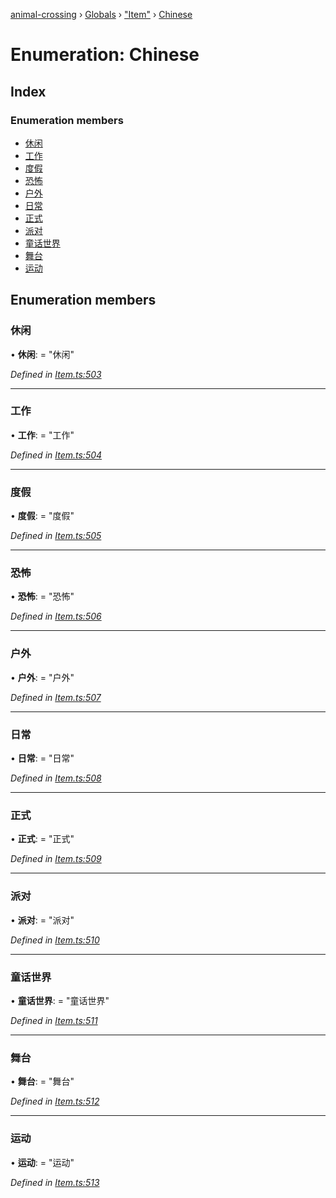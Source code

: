 [animal-crossing](../README.md) › [Globals](../globals.md) › ["Item"](../modules/_item_.md) › [Chinese](_item_.chinese.md)

# Enumeration: Chinese

## Index

### Enumeration members

* [休闲](_item_.chinese.md#休闲)
* [工作](_item_.chinese.md#工作)
* [度假](_item_.chinese.md#度假)
* [恐怖](_item_.chinese.md#恐怖)
* [户外](_item_.chinese.md#户外)
* [日常](_item_.chinese.md#日常)
* [正式](_item_.chinese.md#正式)
* [派对](_item_.chinese.md#派对)
* [童话世界](_item_.chinese.md#童话世界)
* [舞台](_item_.chinese.md#舞台)
* [运动](_item_.chinese.md#运动)

## Enumeration members

###  休闲

• **休闲**: = "休闲"

*Defined in [Item.ts:503](https://github.com/Norviah/animal-crossing/blob/267b9fa/module/types/Item.ts#L503)*

___

###  工作

• **工作**: = "工作"

*Defined in [Item.ts:504](https://github.com/Norviah/animal-crossing/blob/267b9fa/module/types/Item.ts#L504)*

___

###  度假

• **度假**: = "度假"

*Defined in [Item.ts:505](https://github.com/Norviah/animal-crossing/blob/267b9fa/module/types/Item.ts#L505)*

___

###  恐怖

• **恐怖**: = "恐怖"

*Defined in [Item.ts:506](https://github.com/Norviah/animal-crossing/blob/267b9fa/module/types/Item.ts#L506)*

___

###  户外

• **户外**: = "户外"

*Defined in [Item.ts:507](https://github.com/Norviah/animal-crossing/blob/267b9fa/module/types/Item.ts#L507)*

___

###  日常

• **日常**: = "日常"

*Defined in [Item.ts:508](https://github.com/Norviah/animal-crossing/blob/267b9fa/module/types/Item.ts#L508)*

___

###  正式

• **正式**: = "正式"

*Defined in [Item.ts:509](https://github.com/Norviah/animal-crossing/blob/267b9fa/module/types/Item.ts#L509)*

___

###  派对

• **派对**: = "派对"

*Defined in [Item.ts:510](https://github.com/Norviah/animal-crossing/blob/267b9fa/module/types/Item.ts#L510)*

___

###  童话世界

• **童话世界**: = "童话世界"

*Defined in [Item.ts:511](https://github.com/Norviah/animal-crossing/blob/267b9fa/module/types/Item.ts#L511)*

___

###  舞台

• **舞台**: = "舞台"

*Defined in [Item.ts:512](https://github.com/Norviah/animal-crossing/blob/267b9fa/module/types/Item.ts#L512)*

___

###  运动

• **运动**: = "运动"

*Defined in [Item.ts:513](https://github.com/Norviah/animal-crossing/blob/267b9fa/module/types/Item.ts#L513)*
